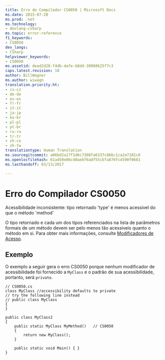 ```yaml
---
title: Erro do Compilador CS0050 | Microsoft Docs
ms.date: 2015-07-20
ms.prod: .net
ms.technology:
- devlang-csharp
ms.topic: error-reference
f1_keywords:
- CS0050
dev_langs:
- CSharp
helpviewer_keywords:
- CS0050
ms.assetid: dead2d28-f4db-4afe-b8dd-38968625f7c3
caps.latest.revision: 10
author: BillWagner
ms.author: wiwagn
translation.priority.ht:
- cs-cz
- de-de
- es-es
- fr-fr
- it-it
- ja-jp
- ko-kr
- pl-pl
- pt-br
- ru-ru
- tr-tr
- zh-cn
- zh-tw
translationtype: Human Translation
ms.sourcegitcommit: a06bd2a17f1d6c7308fa6337c866c1ca2e7281c0
ms.openlocfilehash: 61a450e86c40aebf6adf55cbfa876fc4590f0681
ms.lasthandoff: 03/13/2017

---
```

# <a name="compiler-error-cs0050"></a>Erro do Compilador CS0050
Acessibilidade inconsistente: tipo retornado 'type' é menos acessível do que o método 'method'  
  
 O tipo retornado e cada um dos tipos referenciados na lista de parâmetros formais de um método devem ser pelo menos tão acessíveis quanto o método em si. Para obter mais informações, consulte [Modificadores de Acesso](../../../csharp/programming-guide/classes-and-structs/access-modifiers.md).  
  
## <a name="example"></a>Exemplo  
 O exemplo a seguir gera o erro CS0050 porque nenhum modificador de acessibilidade foi fornecido a `MyClass` e o padrão de sua acessibilidade, portanto, será `private`.  
  
```  
// CS0050.cs  
class MyClass //accessibility defaults to private  
// try the following line instead  
// public class MyClass   
{  
}  
  
public class MyClass2  
{  
    public static MyClass MyMethod()   // CS0050  
    {  
        return new MyClass();  
    }  
  
    public static void Main() { }  
}  
```
